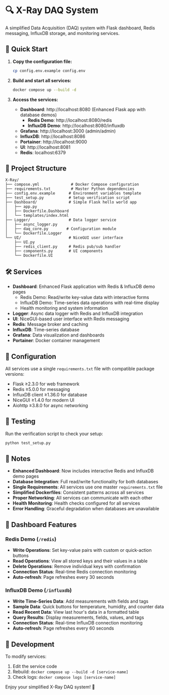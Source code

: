 # 🔍 X-Ray DAQ System

A simplified Data Acquisition (DAQ) system with Flask dashboard, Redis messaging, InfluxDB storage, and monitoring services.

## 🚀 Quick Start

1. **Copy the configuration file:**
   ```bash
   cp config.env.example config.env
   ```

2. **Build and start all services:**
   ```bash
   docker compose up --build -d
   ```

3. **Access the services:**
   - **Dashboard**: http://localhost:8080 (Enhanced Flask app with database demos)
     - **Redis Demo**: http://localhost:8080/redis
     - **InfluxDB Demo**: http://localhost:8080/influxdb
   - **Grafana**: http://localhost:3000 (admin/admin)
   - **InfluxDB**: http://localhost:8086
   - **Portainer**: http://localhost:9000
   - **UI**: http://localhost:8081
   - **Redis**: localhost:6379

## 📁 Project Structure

```
X-Ray/
├── compose.yml              # Docker Compose configuration
├── requirements.txt         # Master Python dependencies
├── config.env.example      # Environment variables template
├── test_setup.py           # Setup verification script
├── Dashboard/              # Simple Flask hello world app
│   ├── app.py             
│   ├── Dockerfile.Dashboard
│   └── templates/index.html
├── Logger/                 # Data logger service
│   ├── async_logger.py
│   ├── daq_core.py        # Configuration module
│   └── Dockerfile.Logger
└── UI/                     # NiceGUI user interface
    ├── UI.py
    ├── redis_client.py     # Redis pub/sub handler
    ├── components.py       # UI components
    └── Dockerfile.UI
```

## 🛠️ Services

- **Dashboard**: Enhanced Flask application with Redis & InfluxDB demo pages
  - Redis Demo: Read/write key-value data with interactive forms
  - InfluxDB Demo: Time-series data operations with real-time display
  - Health monitoring and system information
- **Logger**: Async data logger with Redis and InfluxDB integration
- **UI**: NiceGUI-based user interface with Redis messaging
- **Redis**: Message broker and caching
- **InfluxDB**: Time-series database
- **Grafana**: Data visualization and dashboards
- **Portainer**: Docker container management

## 🔧 Configuration

All services use a single `requirements.txt` file with compatible package versions:
- Flask ≥2.3.0 for web framework
- Redis ≥5.0.0 for messaging
- InfluxDB client ≥1.36.0 for database
- NiceGUI ≥1.4.0 for modern UI
- Aiohttp ≥3.8.0 for async networking

## 🧪 Testing

Run the verification script to check your setup:
```bash
python test_setup.py
```

## 📝 Notes

- **Enhanced Dashboard**: Now includes interactive Redis and InfluxDB demo pages
- **Database Integration**: Full read/write functionality for both databases
- **Single Requirements**: All services use one master `requirements.txt` file
- **Simplified Dockerfiles**: Consistent patterns across all services
- **Proper Networking**: All services can communicate with each other
- **Health Monitoring**: Health checks configured for all services
- **Error Handling**: Graceful degradation when databases are unavailable

## 🎯 Dashboard Features

### Redis Demo (`/redis`)
- **Write Operations**: Set key-value pairs with custom or quick-action buttons
- **Read Operations**: View all stored keys and their values in a table
- **Delete Operations**: Remove individual keys with confirmation
- **Connection Status**: Real-time Redis connection monitoring
- **Auto-refresh**: Page refreshes every 30 seconds

### InfluxDB Demo (`/influxdb`)
- **Write Time-Series Data**: Add measurements with fields and tags
- **Sample Data**: Quick buttons for temperature, humidity, and counter data
- **Read Recent Data**: View last hour's data in a formatted table
- **Query Results**: Display measurements, fields, values, and tags
- **Connection Status**: Real-time InfluxDB connection monitoring
- **Auto-refresh**: Page refreshes every 60 seconds

## 🔄 Development

To modify services:
1. Edit the service code
2. Rebuild: `docker compose up --build -d [service-name]`
3. Check logs: `docker compose logs [service-name]`

Enjoy your simplified X-Ray DAQ system! 🎉
